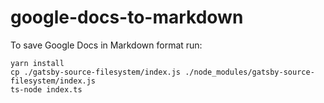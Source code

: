 # google-docs-to-markdown

To save Google Docs in Markdown format run:
```
yarn install
cp ./gatsby-source-filesystem/index.js ./node_modules/gatsby-source-filesystem/index.js
ts-node index.ts
```